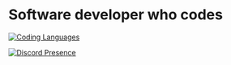 # Software developer who codes
[![Coding Languages](https://skillicons.dev/icons?i=cs,php,java,go)](https://skillicons.dev)

[![Discord Presence](https://lanyard.cnrad.dev/api/688737378600222757?idleMessage=Quran%202:44&hideTimestamp=true)](https://discord.com/users/688737378600222757)
